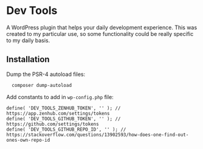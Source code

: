 # Dev Tools

A WordPress plugin that helps your daily development experience.
This was created to my particular use, so some functionality could be really specific to my daily basis.

## Installation

Dump the PSR-4 autoload files:

```bash
  composer dump-autoload
```

Add constants to add in `wp-config.php` file:
```
define( 'DEV_TOOLS_ZENHUB_TOKEN', '' ); // https://app.zenhub.com/settings/tokens
define( 'DEV_TOOLS_GITHUB_TOKEN', '' ); // https://github.com/settings/tokens
define( 'DEV_TOOLS_GITHUB_REPO_ID', '' ); // https://stackoverflow.com/questions/13902593/how-does-one-find-out-ones-own-repo-id
```
